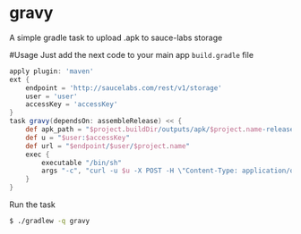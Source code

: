# gravy
A simple gradle task to upload .apk to sauce-labs storage

#Usage
Just add the next code to your main app ```build.gradle``` file

```gradle
apply plugin: 'maven'
ext {
    endpoint = 'http://saucelabs.com/rest/v1/storage'
    user = 'user'
    accessKey = 'accessKey'
}
task gravy(dependsOn: assembleRelease) << {
    def apk_path = "$project.buildDir/outputs/apk/$project.name-release-unsigned.apk"
    def u = "$user:$accessKey"
    def url = "$endpoint/$user/$project.name"
    exec {
        executable "/bin/sh"
        args "-c", "curl -u $u -X POST -H \"Content-Type: application/octet-stream\" $url?overwrite=true --data-binary @$apk_path"
    }
}
```
Run the task
```bash
$ ./gradlew -q gravy
```

